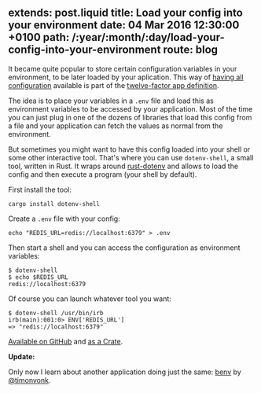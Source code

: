 extends: post.liquid
title: Load your config into your environment
date: 04 Mar 2016 12:30:00 +0100
path: /:year/:month/:day/load-your-config-into-your-environment
route: blog
---

It became quite popular to store certain configuration variables in your environment, to be later loaded by your aplication.
This way of [having all configuration][config] available is part of the [twelve-factor app definition][12factor].

The idea is to place your variables in a `.env` file and load this as environment variables to be accessed by your application.
Most of the time you can just plug in one of the dozens of libraries that load this config from a file and your application can fetch the values as normal from the environment.

But sometimes you might want to have this config loaded into your shell or some other interactive tool.
That's where you can use `dotenv-shell`, a small tool, written in Rust.
It wraps around [rust-dotenv][dotenv] and allows to load the config and then execute a program (your shell by default).

First install the tool:

~~~
cargo install dotenv-shell
~~~

Create a `.env` file with your config:

~~~
echo "REDIS_URL=redis://localhost:6379" > .env
~~~

Then start a shell and you can access the configuration as environment variables:

~~~
$ dotenv-shell
$ echo $REDIS_URL
redis://localhost:6379
~~~

Of course you can launch whatever tool you want:

~~~
$ dotenv-shell /usr/bin/irb
irb(main):001:0> ENV['REDIS_URL']
=> "redis://localhost:6379"
~~~

[Available on GitHub][repo] and [as a Crate][crate].

**Update:**

Only now I learn about another application doing just the same: [benv](https://github.com/timonv/benv) by [@timonvonk](https://twitter.com/timonvonk).

[12factor]: http://12factor.net/
[config]: http://12factor.net/config
[dotenv]: https://github.com/slapresta/rust-dotenv
[repo]: https://github.com/badboy/dotenv-shell
[crate]: https://crates.io/crates/dotenv-shell
